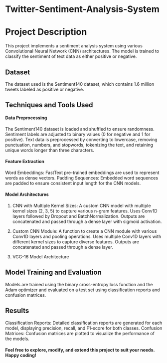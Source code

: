 # Twitter-Sentiment-Analysis-System
# Project Description
This project implements a sentiment analysis system using various Convolutional Neural Network (CNN) architectures. The model is trained to classify the sentiment of text data as either positive or negative.

## Dataset
The dataset used is the Sentiment140 dataset, which contains 1.6 million tweets labeled as positive or negative.

## Techniques and Tools Used
#### Data Preprocessing
The Sentiment140 dataset is loaded and shuffled to ensure randomness. Sentiment labels are adjusted to binary values (0 for negative and 1 for positive). Text data is preprocessed by converting to lowercase, removing punctuation, numbers, and stopwords, tokenizing the text, and retaining unique words longer than three characters.

#### Feature Extraction
Word Embeddings: FastText pre-trained embeddings are used to represent words as dense vectors.
Padding Sequences: Embedded word sequences are padded to ensure consistent input length for the CNN models.

#### Model Architectures
1. CNN with Multiple Kernel Sizes:
A custom CNN model with multiple kernel sizes (2, 3, 5) to capture various n-gram features.
Uses Conv1D layers followed by Dropout and BatchNormalization.
Outputs are concatenated and passed through a dense layer with sigmoid activation.

2. Custom CNN Module:
A function to create a CNN module with various Conv1D layers and pooling operations.
Uses multiple Conv1D layers with different kernel sizes to capture diverse features.
Outputs are concatenated and passed through a dense layer.

3. VGG-16 Model Architecture

## Model Training and Evaluation
Models are trained using the binary cross-entropy loss function and the Adam optimizer and evaluated on a test set using classification reports and confusion matrices.

## Results
Classification Reports: Detailed classification reports are generated for each model, displaying precision, recall, and F1-score for both classes.
Confusion Matrices: Confusion matrices are plotted to visualize the performance of the models.

#### Feel free to explore, modify, and extend this project to suit your needs. Happy coding!
